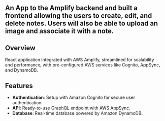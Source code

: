 An App to the Amplify backend and built a frontend allowing the users to create, edit, and delete notes. Users will also be able to upload an image and associate it with a note.
-
## Overview

React application integrated with AWS Amplify, streamlined for scalability and performance, with pre-configured AWS services like Cognito, AppSync, and DynamoDB.

## Features

- **Authentication**: Setup with Amazon Cognito for secure user authentication.
- **API**: Ready-to-use GraphQL endpoint with AWS AppSync.
- **Database**: Real-time database powered by Amazon DynamoDB.
